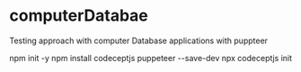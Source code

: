 # computerDatabae
Testing approach with  computer Database applications with puppteer

npm init -y
npm install codeceptjs puppeteer --save-dev
npx codeceptjs init


